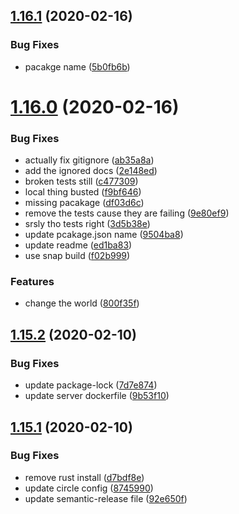 ## [1.16.1](https://github.com/xops/snaps-openrpc-generator/compare/1.16.0...1.16.1) (2020-02-16)


### Bug Fixes

* pacakge name ([5b0fb6b](https://github.com/xops/snaps-openrpc-generator/commit/5b0fb6b8844530dc9e4d83b628769a0c32768616))

# [1.16.0](https://github.com/xops/snaps-openrpc-generator/compare/1.15.2...1.16.0) (2020-02-16)


### Bug Fixes

* actually fix gitignore ([ab35a8a](https://github.com/xops/snaps-openrpc-generator/commit/ab35a8a4c3a17a76aac454a66522ae47a1001ece))
* add the ignored docs ([2e148ed](https://github.com/xops/snaps-openrpc-generator/commit/2e148ed4b5231ae09628794e910cf92aa7142050))
* broken tests still ([c477309](https://github.com/xops/snaps-openrpc-generator/commit/c477309b53d4d8ac6b2947642ada9e8215ddd2ad))
* local thing busted ([f9bf646](https://github.com/xops/snaps-openrpc-generator/commit/f9bf6469da280a938b25a06fca80dac18fcdf29f))
* missing pacakage ([df03d6c](https://github.com/xops/snaps-openrpc-generator/commit/df03d6cfa0933a09f07571247c6d374f941f99ed))
* remove the tests cause they are failing ([9e80ef9](https://github.com/xops/snaps-openrpc-generator/commit/9e80ef9a11168eaf47ef439e075952e965943ae1))
* srsly tho tests right ([3d5b38e](https://github.com/xops/snaps-openrpc-generator/commit/3d5b38e95b68b43a0aad6480f31d4dbae97f4254))
* update pcakage.json name ([9504ba8](https://github.com/xops/snaps-openrpc-generator/commit/9504ba80806d194b57c6bedc979eac1786ab36fe))
* update readme ([ed1ba83](https://github.com/xops/snaps-openrpc-generator/commit/ed1ba83b013ee34c1f78d89933c30096f160c59e))
* use snap build ([f02b999](https://github.com/xops/snaps-openrpc-generator/commit/f02b999e6b856359df1ffbd6f21906da3ddb4d05))


### Features

* change the world ([800f35f](https://github.com/xops/snaps-openrpc-generator/commit/800f35f09b1d9b8d183a8c11e7a20ee6e384f7c9))

## [1.15.2](https://github.com/open-rpc/generator/compare/1.15.1...1.15.2) (2020-02-10)


### Bug Fixes

* update package-lock ([7d7e874](https://github.com/open-rpc/generator/commit/7d7e87475e96e638db0d97f526e8cb42c30c5e52))
* update server dockerfile ([9b53f10](https://github.com/open-rpc/generator/commit/9b53f1087db17910198462e2ce6736074cd22237))

## [1.15.1](https://github.com/open-rpc/generator/compare/1.15.0...1.15.1) (2020-02-10)


### Bug Fixes

* remove rust install ([d7bdf8e](https://github.com/open-rpc/generator/commit/d7bdf8ef8d359c88d234d69ecc741eee2f1ce5de))
* update circle config ([8745990](https://github.com/open-rpc/generator/commit/8745990cd56e5e0466d476d07540a7aaba07e9cc))
* update semantic-release file ([92e650f](https://github.com/open-rpc/generator/commit/92e650f61650f4f8803009b91b4a6b052d59f678))
